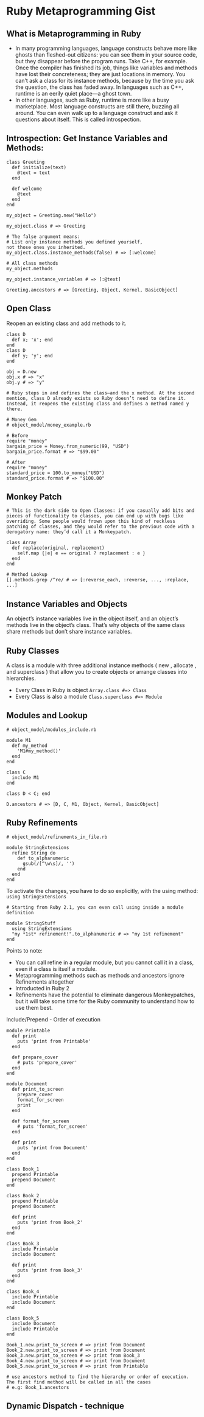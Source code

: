 # Ruby Metaprogramming Gist

## What is Metaprogramming in Ruby
* In many programming languages, language constructs behave more like
ghosts than fleshed-out citizens: you can see them in your source code, but
they disappear before the program runs. Take C++, for example. Once the
compiler has finished its job, things like variables and methods have lost their
concreteness; they are just locations in memory. You can’t ask a class for its
instance methods, because by the time you ask the question, the class has
faded away. In languages such as C++, runtime is an eerily quiet place—a
ghost town.
* In other languages, such as Ruby, runtime is more like a busy marketplace.
Most language constructs are still there, buzzing all around. You can even
walk up to a language construct and ask it questions about itself. This is
called introspection.

## Introspection: Get Instance Variables and Methods:
```
class Greeting
  def initialize(text)
    @text = text
  end

  def welcome
    @text
  end
end

my_object = Greeting.new("Hello")

my_object.class # => Greeting

# The false argument means: 
# List only instance methods you defined yourself,
not those ones you inherited.
my_object.class.instance_methods(false) # => [:welcome]

# All class methods
my_object.methods

my_object.instance_variables # => [:@text]

Greeting.ancestors # => [Greeting, Object, Kernel, BasicObject]

```

## Open Class
Reopen an existing class and add methods to it.

```
class D
  def x; 'x'; end
end
class D
  def y; 'y'; end
end

obj = D.new
obj.x # => "x"
obj.y # => "y"

# Ruby steps in and defines the class—and the x method. At the second mention, class D already exists so Ruby doesn’t need to define it. Instead, it reopens the existing class and defines a method named y there.
```


```
# Money Gem
# object_model/money_example.rb

# Before
require "money"
bargain_price = Money.from_numeric(99, "USD")
bargain_price.format # => "$99.00"

# After
require "money"
standard_price = 100.to_money("USD")
standard_price.format # => "$100.00"
```

## Monkey Patch

```
# This is the dark side to Open Classes: if you casually add bits and pieces of functionality to classes, you can end up with bugs like overriding. Some people would frown upon this kind of reckless patching of classes, and they would refer to the previous code with a derogatory name: they’d call it a Monkeypatch.

class Array
  def replace(original, replacement)
    self.map {|e| e == original ? replacement : e }
  end
end

# Method Lookup
[].methods.grep /^re/ # => [:reverse_each, :reverse, ..., :replace, ...]
```

## Instance Variables and Objects
An object’s instance variables live in the object itself, and an object’s methods live in the object’s class. That’s why objects of the same class share methods but don’t share instance variables.

## Ruby Classes
A class is a module with three additional instance methods ( new , allocate , and superclass ) that allow you to create objects or arrange classes into hierarchies.
* Every Class in Ruby is object ```Array.class #=> Class```
* Every Class is also a module ```Class.superclass #=> Module```

## Modules and Lookup

```
# object_model/modules_include.rb

module M1
  def my_method
    'M1#my_method()'
  end
end

class C
  include M1
end

class D < C; end

D.ancestors # => [D, C, M1, Object, Kernel, BasicObject]
```

## Ruby Refinements
```
# object_model/refinements_in_file.rb

module StringExtensions
  refine String do
    def to_alphanumeric
      gsub(/[^\w\s]/, '')
    end
  end
end
```

To activate the changes, you have to do so explicitly, with the using method:
```using StringExtensions```

```
# Starting from Ruby 2.1, you can even call using inside a module definition

module StringStuff
  using StringExtensions
  "my *1st* refinement!".to_alphanumeric # => "my 1st refinement"
end
```
Points to note:
* You can call refine in a regular module, but you cannot call it in a class, even if a class is itself a module.
* Metaprogramming methods such as methods and ancestors ignore Refinements altogether
* Introducted in Ruby 2
* Refinements have the potential to eliminate dangerous Monkeypatches, but it will take some time for the Ruby community to understand how to use them best.

Include/Prepend - Order of execution
```
module Printable
  def print
    puts 'print from Printable'
  end

  def prepare_cover
    # puts 'prepare_cover'
  end
end

module Document
  def print_to_screen
    prepare_cover
    format_for_screen
    print
  end

  def format_for_screen
    # puts 'format_for_screen'
  end

  def print
    puts 'print from Document'
  end
end

class Book_1
  prepend Printable
  prepend Document
end

class Book_2
  prepend Printable
  prepend Document

  def print 
    puts 'print from Book_2'
  end
end

class Book_3
  include Printable
  include Document

  def print 
    puts 'print from Book_3'
  end
end

class Book_4
  include Printable
  include Document
end

class Book_5
  include Document
  include Printable
end

Book_1.new.print_to_screen # => print from Document
Book_2.new.print_to_screen # => print from Document
Book_3.new.print_to_screen # => print from Book_3
Book_4.new.print_to_screen # => print from Document
Book_5.new.print_to_screen # => print from Printable

# use ancestors method to find the hierarchy or order of execution. The first find method will be called in all the cases
# e.g: Book_1.ancestors
```

## Dynamic Dispatch - technique